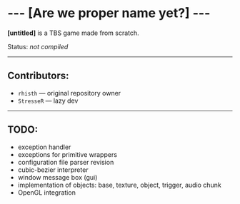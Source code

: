﻿# --- [Are we proper name yet?] ---
__[untitled]__ is a TBS game made from scratch.

Status: *not compiled*
___
## Contributors:
- `rhisth` — original repository owner
- `StresseR` — lazy dev
---
## TODO:
- exception handler
- exceptions for primitive wrappers
- configuration file parser revision
- cubic-bezier interpreter
- window message box (gui)
- implementation of objects: base, texture, object, trigger, audio chunk
- OpenGL integration